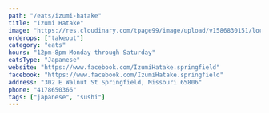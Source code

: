 ```yaml
---
path: "/eats/izumi-hatake"
title: "Izumi Hatake"
image: "https://res.cloudinary.com/tpage99/image/upload/v1586830151/local417eats/local417eatslogo.png"
orderops: ["takeout"]
category: "eats"
hours: "12pm-8pm Monday through Saturday"
eatsType: "Japanese"
website: "https://www.facebook.com/IzumiHatake.springfield"
facebook: "https://www.facebook.com/IzumiHatake.springfield"
address: "302 E Walnut St Springfield, Missouri 65806"
phone: "4178650366"
tags: ["japanese", "sushi"]
---
```

